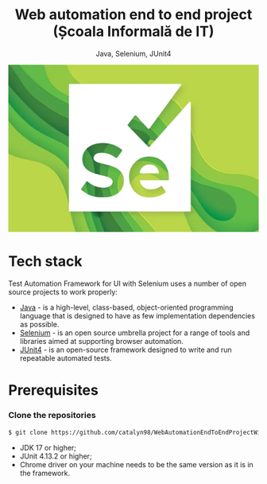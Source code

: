 <h1 align="center">
    Web automation end to end project (Școala Informală de IT)
</h1>
<p align="center">
    Java, Selenium, JUnit4
</p>

<p align="center">
    <img src="https://github.com/catalyn98/WebAutomationEndToEndProjectWithSelenium/blob/main/SeleniumJavaLogo.jpg" />
</p>

# Tech stack
Test Automation Framework for UI with Selenium uses a number of open source projects to work properly:
* [Java](https://www.java.com/en/) - is a high-level, class-based, object-oriented programming language that is designed to have as few implementation dependencies as possible.
* [Selenium](https://www.selenium.dev) - is an open source umbrella project for a range of tools and libraries aimed at supporting browser automation.
* [JUnit4](https://junit.org/junit4/) -  is an open-source framework designed to write and run repeatable automated tests.

# Prerequisites
### Clone the repositories
```sh
$ git clone https://github.com/catalyn98/WebAutomationEndToEndProjectWithSelenium.git
```
* JDK 17 or higher;
* JUnit 4.13.2 or higher;
* Chrome driver on your machine needs to be the same version as it is in the framework.
